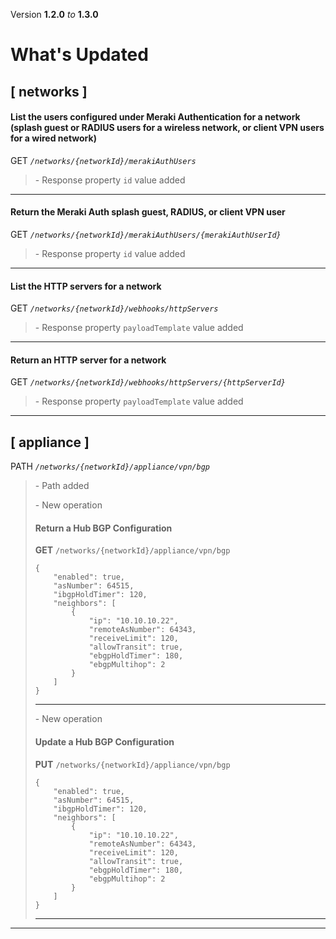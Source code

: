 Version **1.2.0** _to_ **1.3.0**

What's Updated
==============

\[ networks \]
--------------

#### List the users configured under Meraki Authentication for a network (splash guest or RADIUS users for a wireless network, or client VPN users for a wired network)

GET _`/networks/{networkId}/merakiAuthUsers`_

> \- Response property `id` value added

* * *

#### Return the Meraki Auth splash guest, RADIUS, or client VPN user

GET _`/networks/{networkId}/merakiAuthUsers/{merakiAuthUserId}`_

> \- Response property `id` value added

* * *

#### List the HTTP servers for a network

GET _`/networks/{networkId}/webhooks/httpServers`_

> \- Response property `payloadTemplate` value added

* * *

#### Return an HTTP server for a network

GET _`/networks/{networkId}/webhooks/httpServers/{httpServerId}`_

> \- Response property `payloadTemplate` value added

* * *

\[ appliance \]
---------------

PATH _`/networks/{networkId}/appliance/vpn/bgp`_

> \- Path added  
>   
> \- New operation
> 
> #### Return a Hub BGP Configuration
> 
> **GET** `/networks/{networkId}/appliance/vpn/bgp`  
> 
>     {
>         "enabled": true,
>         "asNumber": 64515,
>         "ibgpHoldTimer": 120,
>         "neighbors": [
>             {
>                 "ip": "10.10.10.22",
>                 "remoteAsNumber": 64343,
>                 "receiveLimit": 120,
>                 "allowTransit": true,
>                 "ebgpHoldTimer": 180,
>                 "ebgpMultihop": 2
>             }
>         ]
>     }
> 
> * * *
> 
>   
> \- New operation
> 
> #### Update a Hub BGP Configuration
> 
> **PUT** `/networks/{networkId}/appliance/vpn/bgp`  
> 
>     {
>         "enabled": true,
>         "asNumber": 64515,
>         "ibgpHoldTimer": 120,
>         "neighbors": [
>             {
>                 "ip": "10.10.10.22",
>                 "remoteAsNumber": 64343,
>                 "receiveLimit": 120,
>                 "allowTransit": true,
>                 "ebgpHoldTimer": 180,
>                 "ebgpMultihop": 2
>             }
>         ]
>     }
> 
> * * *

* * *